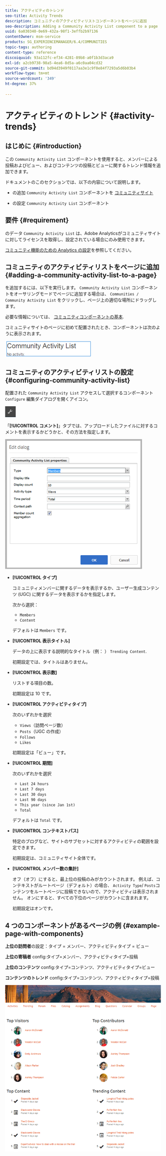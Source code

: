 ```yaml
---
title: アクティビティのトレンド
seo-title: Activity Trends
description: コミュニティのアクティビティリストコンポーネントをページに追加
seo-description: Adding a Community Activity List component to a page
uuid: 6a030340-0e69-432a-98f1-3effb2b97136
contentOwner: msm-service
products: SG_EXPERIENCEMANAGER/6.4/COMMUNITIES
topic-tags: authoring
content-type: reference
discoiquuid: 93a112fc-ef34-4281-89b8-a0f1b3d3aca9
exl-id: a2cb9738-98a5-4ea6-8d5a-a6c0aa04cd32
source-git-commit: bd94d3949f0117aa3e1c9f0e84f7293a5d6b03b4
workflow-type: tm+mt
source-wordcount: '349'
ht-degree: 37%

---
```


# アクティビティのトレンド {#activity-trends}

## はじめに {#introduction}

この `Community Activity List` コンポーネントを使用すると、メンバーによる投稿およびビュー、およびコンテンツの投稿とビューに関するトレンド情報を追加できます。

ドキュメントのこのセクションでは、以下の内容について説明します。

* の追加 `Community Activity List` コンポーネントを [コミュニティサイト](overview.md#community-sites)

* の設定 `Community Activity List` コンポーネント

## 要件 {#requirement}

のデータ `Community Activity List` は、Adobe Analyticsがコミュニティサイトに対してライセンスを取得し、設定されている場合にのみ使用できます。

[コミュニティ機能のための Analytics の設定](analytics.md)を参照してください。

## コミュニティのアクティビティリストをページに追加 {#adding-a-community-activity-list-to-a-page}

を追加するには、以下を実行します。 `Community Activity List` コンポーネントをオーサリングモードでページに追加する場合は、 `Communities / Community Activity List` をクリックし、ページ上の適切な場所にドラッグします。

必要な情報については、 [コミュニティコンポーネントの基本](basics.md).

コミュニティサイトのページに初めて配置されたとき、コンポーネントは次のように表示されます。

![chlimage_1-227](assets/chlimage_1-227.png)

## コミュニティのアクティビティリストの設定  {#configuring-community-activity-list}

配置された `Community Activity List` アクセスして選択するコンポーネント `Configure` 編集ダイアログを開くアイコン。

![chlimage_1-228](assets/chlimage_1-228.png)

「**[!UICONTROL コメント]**」タブでは、アップロードしたファイルに対するコメントを表示するかどうかと、その方法を指定します。

![chlimage_1-229](assets/chlimage_1-229.png)

* **[!UICONTROL タイプ]**

   コミュニティメンバーに関するデータを表示するか、ユーザー生成コンテンツ (UGC) に関するデータを表示するかを指定します。

   次から選択：
   * `Members`
   * `Content`

   デフォルトは `Members` です。

* **[!UICONTROL 表示タイトル]**

   データの上に表示する説明的なタイトル（例： ） `Trending Content`.

   初期設定では、タイトルはありません。

* **[!UICONTROL 表示数]**

   リストする項目の数。

   初期設定は 10 です。

* **[!UICONTROL アクティビティタイプ]**

   次のいずれかを選択
   * `Views`（訪問ページ数）
   * `Posts`（UGC の作成）
   * `Follows`
   * `Likes`

   初期設定は「ビュー」です。

* **[!UICONTROL 期間]**

   次のいずれかを選択
   * `Last 24 hours`
   * `Last 7 days`
   * `Last 30 days`
   * `Last 90 days`
   * `This year (since Jan 1st)`
   * `Total`

   デフォルトは `Total` です。

* **[!UICONTROL コンテキストパス]**

   特定のブログなど、サイトのサブセットに対するアクティビティの範囲を設定できます。

   初期設定は、コミュニティサイト全体です。

* **[!UICONTROL メンバー数の集計]**

   オフ（オフ）にすると、最上位の投稿のみがカウントされます。 例えば、コンテキストがルートページ（デフォルト）の場合、 `Activity Type`/ `Posts`コンテンツをルートページに投稿できないので、アクティビティは表示されません。 オンにすると、すべての下位のページがカウントに含まれます。

   初期設定はオンです。

## 4 つのコンポーネントがあるページの例 {#example-page-with-components}

**上位の訪問者**&#x200B;の設定：タイプ = メンバー、アクティビティタイプ = ビュー

**上位の寄稿者** config:タイプ=メンバー、アクティビティタイプ=投稿

**上位のコンテンツ** config:タイプ=コンテンツ、アクティビティタイプ=ビュー

**コンテンツのトレンド** config:タイプ=コンテンツ、アクティビティタイプ=投稿

![chlimage_1-230](assets/chlimage_1-230.png)
